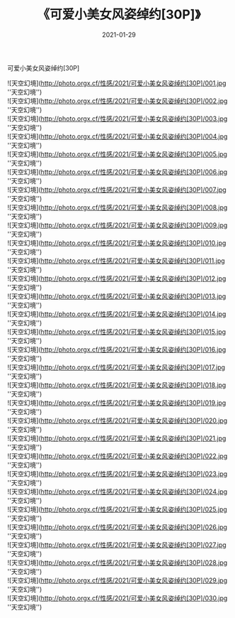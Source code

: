 ﻿---
layout: post
title:  《可爱小美女风姿绰约[30P]》
date:   2021-01-29
img: http://photo.orgx.cf/性感/2021/可爱小美女风姿绰约[30P]/000.jpg
categories: [美女, 性感, 泳衣]
---

可爱小美女风姿绰约[30P]



![天空幻境](http://photo.orgx.cf/性感/2021/可爱小美女风姿绰约[30P]/001.jpg ''天空幻境'') <br>
![天空幻境](http://photo.orgx.cf/性感/2021/可爱小美女风姿绰约[30P]/002.jpg ''天空幻境'') <br>
![天空幻境](http://photo.orgx.cf/性感/2021/可爱小美女风姿绰约[30P]/003.jpg ''天空幻境'') <br>
![天空幻境](http://photo.orgx.cf/性感/2021/可爱小美女风姿绰约[30P]/004.jpg ''天空幻境'') <br>
![天空幻境](http://photo.orgx.cf/性感/2021/可爱小美女风姿绰约[30P]/005.jpg ''天空幻境'') <br>
![天空幻境](http://photo.orgx.cf/性感/2021/可爱小美女风姿绰约[30P]/006.jpg ''天空幻境'') <br>
![天空幻境](http://photo.orgx.cf/性感/2021/可爱小美女风姿绰约[30P]/007.jpg ''天空幻境'') <br>
![天空幻境](http://photo.orgx.cf/性感/2021/可爱小美女风姿绰约[30P]/008.jpg ''天空幻境'') <br>
![天空幻境](http://photo.orgx.cf/性感/2021/可爱小美女风姿绰约[30P]/009.jpg ''天空幻境'') <br>
![天空幻境](http://photo.orgx.cf/性感/2021/可爱小美女风姿绰约[30P]/010.jpg ''天空幻境'') <br>
![天空幻境](http://photo.orgx.cf/性感/2021/可爱小美女风姿绰约[30P]/011.jpg ''天空幻境'') <br>
![天空幻境](http://photo.orgx.cf/性感/2021/可爱小美女风姿绰约[30P]/012.jpg ''天空幻境'') <br>
![天空幻境](http://photo.orgx.cf/性感/2021/可爱小美女风姿绰约[30P]/013.jpg ''天空幻境'') <br>
![天空幻境](http://photo.orgx.cf/性感/2021/可爱小美女风姿绰约[30P]/014.jpg ''天空幻境'') <br>
![天空幻境](http://photo.orgx.cf/性感/2021/可爱小美女风姿绰约[30P]/015.jpg ''天空幻境'') <br>
![天空幻境](http://photo.orgx.cf/性感/2021/可爱小美女风姿绰约[30P]/016.jpg ''天空幻境'') <br>
![天空幻境](http://photo.orgx.cf/性感/2021/可爱小美女风姿绰约[30P]/017.jpg ''天空幻境'') <br>
![天空幻境](http://photo.orgx.cf/性感/2021/可爱小美女风姿绰约[30P]/018.jpg ''天空幻境'') <br>
![天空幻境](http://photo.orgx.cf/性感/2021/可爱小美女风姿绰约[30P]/019.jpg ''天空幻境'') <br>
![天空幻境](http://photo.orgx.cf/性感/2021/可爱小美女风姿绰约[30P]/020.jpg ''天空幻境'') <br>
![天空幻境](http://photo.orgx.cf/性感/2021/可爱小美女风姿绰约[30P]/021.jpg ''天空幻境'') <br>
![天空幻境](http://photo.orgx.cf/性感/2021/可爱小美女风姿绰约[30P]/022.jpg ''天空幻境'') <br>
![天空幻境](http://photo.orgx.cf/性感/2021/可爱小美女风姿绰约[30P]/023.jpg ''天空幻境'') <br>
![天空幻境](http://photo.orgx.cf/性感/2021/可爱小美女风姿绰约[30P]/024.jpg ''天空幻境'') <br>
![天空幻境](http://photo.orgx.cf/性感/2021/可爱小美女风姿绰约[30P]/025.jpg ''天空幻境'') <br>
![天空幻境](http://photo.orgx.cf/性感/2021/可爱小美女风姿绰约[30P]/026.jpg ''天空幻境'') <br>
![天空幻境](http://photo.orgx.cf/性感/2021/可爱小美女风姿绰约[30P]/027.jpg ''天空幻境'') <br>
![天空幻境](http://photo.orgx.cf/性感/2021/可爱小美女风姿绰约[30P]/028.jpg ''天空幻境'') <br>
![天空幻境](http://photo.orgx.cf/性感/2021/可爱小美女风姿绰约[30P]/029.jpg ''天空幻境'') <br>
![天空幻境](http://photo.orgx.cf/性感/2021/可爱小美女风姿绰约[30P]/030.jpg ''天空幻境'') <br>